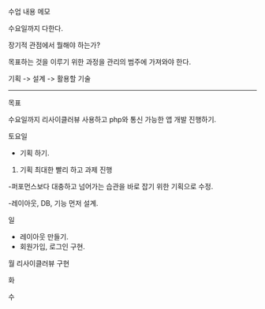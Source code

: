 수업 내용 메모

수요일까지 다한다.

장기적 관점에서 뭘해야 하는가?

목표하는 것을 이루기 위한 과정을 관리의 범주에 가져와야 한다. 

기획 -> 설계 -> 활용할 기술

---------------------------------------
목표

수요일까지 리사이클러뷰 사용하고 php와 통신 가능한 앱 개발 진행하기. 

토요일
- 기획 하기.

 1. 기획 최대한 빨리 하고 과제 진행

-퍼포먼스보다 대충하고 넘어가는 습관을 바로 잡기 위한 기획으로 수정.

-레이아웃, DB, 기능 먼저 설계. 


일

- 레이아웃 만들기.
- 회원가입, 로그인 구현.

월
리사이클러뷰 구현

화

수


